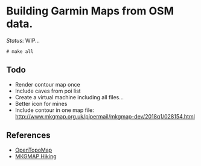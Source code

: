 # Building Garmin Maps from OSM data.

*Status*: WIP...

```
# make all
```

## Todo
- Render contour map once
- Include caves from poi list
- Create a virtual machine including all files...
- Better icon for mines
- Include contour in one map file: http://www.mkgmap.org.uk/pipermail/mkgmap-dev/2018q1/028154.html

## References
- [OpenTopoMap](https://github.com/der-stefan/OpenTopoMap)
- [MKGMAP Hiking](https://github.com/vibrog/mkgmap-hiking)


